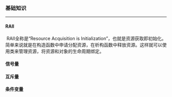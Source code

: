 ### 基础知识

---

#### RAII

​		RAII全称是“Resource Acquisition is Initialization”，也就是资源获取即初始化。简单来说就是在构造函数中申请分配资源，在析构函数中释放资源。这样就可以使用类来管理资源，将资源和对象的生命周期绑定。

#### 信号量

#### 互斥量

#### 条件变量

